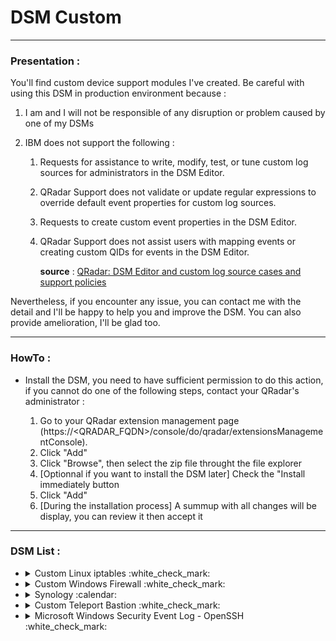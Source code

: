 # DSM Custom

---

### Presentation :

You'll find custom device support modules I've created.
Be careful with using this DSM in production environment because :

1. I am and I will not be responsible of any disruption or problem caused by one of my DSMs
2. IBM does not support the following :

   1. Requests for assistance to write, modify, test, or tune custom log sources for administrators in the DSM Editor.
   2. QRadar Support does not validate or update regular expressions to override default event properties for custom log sources.
   3. Requests to create custom event properties in the DSM Editor.
   4. QRadar Support does not assist users with mapping events or creating custom QIDs for events in the DSM Editor.
   
      **source** : [QRadar: DSM Editor and custom log source cases and support policies](https://www.ibm.com/support/pages/qradar-dsm-editor-and-custom-log-source-cases-and-support-policies)
      
Nevertheless, if you encounter any issue, you can contact me with the detail and I'll be happy to help you and improve the DSM. You can also provide amelioration, I'll be glad too.

---

### HowTo :

+ Install the DSM, you need to have sufficient permission to do this action, if you cannot do one of the following steps, contact your QRadar's administrator :

  1. Go to your QRadar extension management page (https://<QRADAR_FQDN>/console/do/qradar/extensionsManagementConsole).
  2. Click "Add"
  3. Click "Browse", then select the zip file throught the file explorer
  4. [Optionnal if you want to install the DSM later] Check the "Install immediately button
  5. Click "Add"
  6. [During the installation process] A summup with all changes will be display, you can review it then accept it

---

### DSM List :

<ul>
<li>
<details><summary>Custom Linux iptables :white_check_mark:</summary>
<p>

#### Details :

This DSM allows you to collect everything you want to collect from iptables. You will be able to monitor all the network flows that come from and go towards your server.

### [File](https://github.com/staze0/QRadar/blob/main/DSM%20Custom/Custom%20Linux%20iptables.zip)
   
#### QIDs :

+ `Linux Firewall Accept`
+ `Linux Firewall Deny`
   
#### Properties :

+ `Destination IP`
+ `Destination Port`
+ `Event Category`
+ `Event ID`
+ `Log Source Time`
+ `Protocol`
+ `Source IP`
+ `Source Port`

#### Appendix :

+ Article on the subject : [Tips : Supervision du firewall Linux](https://staze.fr/tips-supervision-du-firewall-linux/)

</p>
</details>
</li>

<li>
<details><summary>Custom Windows Firewall :white_check_mark:</summary>
<p>

#### Details :

This DSM allows you to collect everything you want to collect from Windows Firewall. You will be able to monitor all the network flows that come from and go towards your Windows server.
   
#### [File](https://github.com/staze0/QRadar/blob/main/DSM%20Custom/Microsoft%20Windows%20Security%20Event%20Log/Microsoft%20Windows%20Security%20Event%20Log%20-%20Windows%20Firewall.zip)

#### QIDs :

+ None

#### Properties :

+ `Destination IP`
+ `Destination Port`
+ `Source IP`
+ `Source Port`

#### Appendix :

+ Article on the subject : [Tips : Supervision du firewall Windows](https://staze.fr/tips-supervision-du-firewall-windows/)

</p>
</details>
</li>

<li>
<details><summary>Synology :calendar:</summary>
<p>

<ul>
<li>
<details><summary>Custom Synology OpenVPN :white_check_mark:</summary>
<p>

#### Details :

This DSM allows you to parse and map events from OpenVPN server hosted on your Synology NAS. You will be able to track connections to the VPN server and which private IP is assigned to which user.

#### [File](https://github.com/staze0/QRadar/blob/main/DSM%20Custom/Synology/Custom%20Synology%20OpenVPN.zip)
   
#### QIDs :

+ `OpenVPN Authentication Failure`
+ `OpenVPN Authentication Success`
+ `OpenVPN Debug Message`
+ `OpenVPN IP Attribution`
+ `OpenVPN Session Closed`
+ `OpenVPN Session Opened`
+ `[CUSTOM] Synology OpenVPN Message`

#### Properties :

+ `Event Category`
+ `Event ID`
+ `Post NAT Source IP`
+ `Source IP`
+ `Username`

#### Appendix :

+ Article on the subject : [TBD](https://staze.fr/)

</p>
</details>
</li>

<li>
<details><summary>Custom Synology Files :white_check_mark:</summary>
<p>

#### Details :

This DSM allows you to parse and map files events from your Synology NAS. It covers differents actions such as write/read and much more. Moreover it works for multiple kinds of files management (SMB/GUI...).
   
#### [File](https://github.com/staze0/QRadar/blob/main/DSM%20Custom/Synology/Custom%20Synology%20Files.zip)

#### QIDs :

+ `File Access`
+ `File Creation`
+ `File Deletion`
+ `File Modification`
+ `File Upload`
+ `OpenVPN Session Opened`
+ `[CUSTOM] Synology Files Message`

#### Properties :

+ `Action`
+ `Destination IP`
+ `Event Category`
+ `Event ID`
+ `Filename`
+ `Source IP`
+ `Username`

#### Appendix :

+ Article on the subject : [TBD](https://staze.fr/)

</p>
</details>
</li>
   
<li>
More to come for Synology technology :smile:   
</li>
   
</ul>

</p>
</details>
</li>

<li>
<details><summary>Custom Teleport Bastion :white_check_mark:</summary>
<p>

#### Details :

This DSM allows you to collect logs of your Teleport Bastion. It is very helpful when you want to monitor who access to which ressource and what action is taken. Because, I don't have access to the Teleport document which describe every ID of every log, you will not have an exhaustive list of events but with time I will complete with unknow events.
   
#### [File](https://github.com/staze0/QRadar/blob/main/DSM%20Custom/Custom%20Teleport%20Bastion.zip)

#### QIDs :

+ `[Teleport] User Login Success`
+ `[Teleport] User Login Failure`
+ `[Teleport] Session Start`
+ `[Teleport] Session Closed`
+ `[Teleport] Session Closed`
+ `[Teleport] File Upload Success`
+ `[Teleport] Session Data`
+ `[Teleport] Certificate Creation Success`
+ `[Teleport] File Downloaded`
+ `[Teleport] File Uploaded`

#### Properties :

+ `Event Category`
+ `Event ID`
+ `Log Source Time`
+ `Pre NAT Source IP`
+ `Pre NAT Source Port`
+ `Source IP`
+ `Source Port`
+ `Teleport Cluster Name`
+ `Teleport Event Name`
+ `Teleport Filename`
+ `Teleport MFA Device Name`
+ `Teleport Server Hostname`
+ `Teleport Session Start`
+ `Teleport Session Stop`
+ `Teleport User Agent`
+ `Username`

#### Appendix :

+ Article on the subject : [TBD](https://staze.fr/)

</p>
</details>
</li>

<li>
<details><summary>Microsoft Windows Security Event Log - OpenSSH :white_check_mark:</summary>
<p>

#### Details :

This DSM allows you to map OpenSSH Server events. It covers various scenarios arround the use of OpenSSH server on a Windows machine.
   
#### [File](https://github.com/staze0/QRadar/blob/main/DSM%20Custom/Microsoft%20Windows%20Security%20Event%20Log/Microsoft%20Windows%20Security%20Event%20Log%20-%20OpenSSH.zip)

#### QIDs :

+ `OpenSSH Success Login`
+ `OpenSSH Connection Closed`
+ `OpenSSH Connection Reset`
+ `OpenSSH Connection Disconnected`
+ `OpenSSH Failed Login`

#### Properties (not include in the zip file, you have to do it manually with the DSM Editor) :
   
| Property | Expression | Format String |
| :--- | :--- | :---: |
| Event ID | `Message=sshd:.*(Accepted password\|Connection closed\|Connection reset\|Disconnected from\|Failed password\|Received disconnect)` | $1 |
| Source IP | `Message=sshd:.*\s((?:[0-9]{1,3}.){3}[0-9]{1,3}\|::1\|localhost)` | $1 |
| Source Port | `port\s+(\d{1,5})` | $1 |
| Username | `sshd:.for\s+(.)\s+from` | $1 |

#### Appendix :

+ Article on the subject : [TBD](https://staze.fr/)

</p>
</details>
</li>

</ul>
